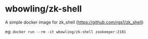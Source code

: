 wbowling/zk-shell
===============

A simple docker image for zk_shell (https://github.com/rgs1/zk_shell)

eg: ```docker run --rm -it wbowling/zk-shell zookeeper:2181```
